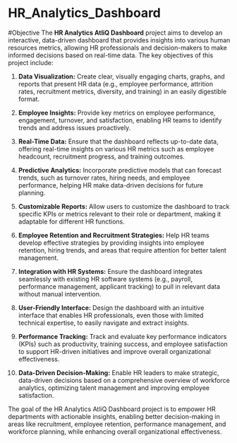 # HR_Analytics_Dashboard
#Objective
The **HR Analytics AtliQ Dashboard** project aims to develop an interactive, data-driven dashboard that provides insights into various human resources metrics, allowing HR professionals and decision-makers to make informed decisions based on real-time data. The key objectives of this project include:

1. **Data Visualization:** Create clear, visually engaging charts, graphs, and reports that present HR data (e.g., employee performance, attrition rates, recruitment metrics, diversity, and training) in an easily digestible format.

2. **Employee Insights:** Provide key metrics on employee performance, engagement, turnover, and satisfaction, enabling HR teams to identify trends and address issues proactively.

3. **Real-Time Data:** Ensure that the dashboard reflects up-to-date data, offering real-time insights on various HR metrics such as employee headcount, recruitment progress, and training outcomes.

4. **Predictive Analytics:** Incorporate predictive models that can forecast trends, such as turnover rates, hiring needs, and employee performance, helping HR make data-driven decisions for future planning.

5. **Customizable Reports:** Allow users to customize the dashboard to track specific KPIs or metrics relevant to their role or department, making it adaptable for different HR functions.

6. **Employee Retention and Recruitment Strategies:** Help HR teams develop effective strategies by providing insights into employee retention, hiring trends, and areas that require attention for better talent management.

7. **Integration with HR Systems:** Ensure the dashboard integrates seamlessly with existing HR software systems (e.g., payroll, performance management, applicant tracking) to pull in relevant data without manual intervention.

8. **User-Friendly Interface:** Design the dashboard with an intuitive interface that enables HR professionals, even those with limited technical expertise, to easily navigate and extract insights.

9. **Performance Tracking:** Track and evaluate key performance indicators (KPIs) such as productivity, training success, and employee satisfaction to support HR-driven initiatives and improve overall organizational effectiveness.

10. **Data-Driven Decision-Making:** Enable HR leaders to make strategic, data-driven decisions based on a comprehensive overview of workforce analytics, optimizing talent management and improving employee satisfaction.

The goal of the HR Analytics AtliQ Dashboard project is to empower HR departments with actionable insights, enabling better decision-making in areas like recruitment, employee retention, performance management, and workforce planning, while enhancing overall organizational effectiveness.
